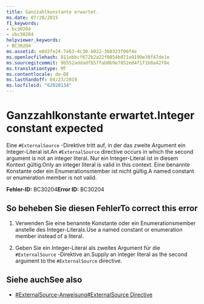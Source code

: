 ```yaml
---
title: Ganzzahlkonstante erwartet.
ms.date: 07/20/2015
f1_keywords:
- bc30204
- vbc30204
helpviewer_keywords:
- BC30204
ms.assetid: e8d2fe24-7e63-4c30-b022-3b0323f00f4e
ms.openlocfilehash: 811ebbcf672b2a22f0854b871a9199e38f47de1e
ms.sourcegitcommit: 9b552addadfb57fab0b9e7852ed4f1f1b8a42f8e
ms.translationtype: MT
ms.contentlocale: de-DE
ms.lasthandoff: 04/23/2019
ms.locfileid: "62028134"
---
```

# <a name="integer-constant-expected"></a><span data-ttu-id="6f447-102">Ganzzahlkonstante erwartet.</span><span class="sxs-lookup"><span data-stu-id="6f447-102">Integer constant expected</span></span>
<span data-ttu-id="6f447-103">Eine `#ExternalSource` -Direktive tritt auf, in der das zweite Argument ein Integer-Literal ist.</span><span class="sxs-lookup"><span data-stu-id="6f447-103">An `#ExternalSource` directive occurs in which the second argument is not an integer literal.</span></span> <span data-ttu-id="6f447-104">Nur ein Integer-Literal ist in diesem Kontext gültig.</span><span class="sxs-lookup"><span data-stu-id="6f447-104">Only an integer literal is valid in this context.</span></span> <span data-ttu-id="6f447-105">Eine benannte Konstante oder ein Enumerationsmember ist nicht gültig.</span><span class="sxs-lookup"><span data-stu-id="6f447-105">A named constant or enumeration member is not valid.</span></span>  
  
 <span data-ttu-id="6f447-106">**Fehler-ID:** BC30204</span><span class="sxs-lookup"><span data-stu-id="6f447-106">**Error ID:** BC30204</span></span>  
  
## <a name="to-correct-this-error"></a><span data-ttu-id="6f447-107">So beheben Sie diesen Fehler</span><span class="sxs-lookup"><span data-stu-id="6f447-107">To correct this error</span></span>  
  
1. <span data-ttu-id="6f447-108">Verwenden Sie eine benannte Konstante oder ein Enumerationsmember anstelle des Integer-Literals.</span><span class="sxs-lookup"><span data-stu-id="6f447-108">Use a named constant or enumeration member instead of a literal.</span></span>  
  
2. <span data-ttu-id="6f447-109">Geben Sie ein Integer-Literal als zweites Argument für die `#ExternalSource` -Direktive an.</span><span class="sxs-lookup"><span data-stu-id="6f447-109">Supply an integer literal as the second argument to the `#ExternalSource` directive.</span></span>  
  
## <a name="see-also"></a><span data-ttu-id="6f447-110">Siehe auch</span><span class="sxs-lookup"><span data-stu-id="6f447-110">See also</span></span>

- [<span data-ttu-id="6f447-111">#ExternalSource-Anweisung</span><span class="sxs-lookup"><span data-stu-id="6f447-111">#ExternalSource Directive</span></span>](../../visual-basic/language-reference/directives/externalsource-directive.md)
